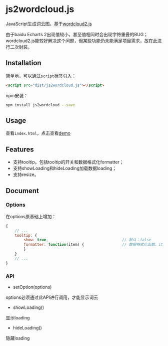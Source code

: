 # js2wordcloud.js

JavaScript生成词云图。基于[wordcloud2.js](https://github.com/timdream/wordcloud2.js)

由于baidu Echarts 2出现值较小，甚至值相同时会出现字符重叠的BUG；wordcloud2.js能较好解决这个问题，但某些功能仍未能满足项目需求，故在此进行二次封装。

## Installation

简单地，可以通过`script`标签引入：

```html
<script src="dist/js2wordcloud.js"></script>
```

npm安装：

```bash
npm install js2wordcloud --save
```

## Usage

查看`index.html`，点击查看[demo](http://liangbizhi.github.io/js2wordcloud)

## Features

* 支持tooltip。包括tooltip的开关和数据格式化formatter；
* 支持showLoading和hideLoading加载数据loading；
* 支持resize。

## Document

### Options

在options原基础上增加：

```javascript
{
    // ...
    tooltip: {
        show: true,                                 // 默认：false
        formatter: function(item) {                 // 数据格式化函数，item为list的一项
        }
    }
    // ...
}
```

### API

* setOption(options)

options必须通过此API进行调用，才能显示词云

* showLoading()

显示loading

* hideLoading()

隐藏loading



